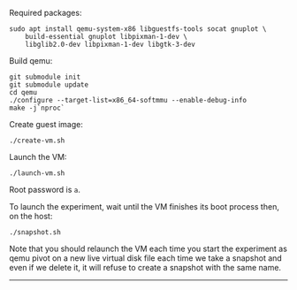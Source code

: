 Required packages:
```
sudo apt install qemu-system-x86 libguestfs-tools socat gnuplot \
    build-essential gnuplot libpixman-1-dev \
    libglib2.0-dev libpixman-1-dev libgtk-3-dev
```

Build qemu:
```
git submodule init
git submodule update
cd qemu
./configure --target-list=x86_64-softmmu --enable-debug-info
make -j`nproc`
```

Create guest image:
```
./create-vm.sh
```

Launch the VM:
```
./launch-vm.sh
```

Root password is `a`.

To launch the experiment, wait until the VM finishes its boot process then, on
the host:
```
./snapshot.sh
```

Note that you should relaunch the VM each time you start the experiment as qemu
pivot on a new live virtual disk file each time we take a snapshot and even if
we delete it, it will refuse to create a snapshot with the same name.

---
<!---
## Results

### Guest bandwith over time

The fio log is `results_bw.log". You can plot is as follows:
```
fio2gnuplot -b results -G raw
gnuplot mygraph
```

This creates PNG files plotting the bandwith over time.

### Qemu internals

The file `qemu-events.log` is a log containing the execution times of various
functions in the critical path of 2 operations:
- disk snapshotting
- streaming

Regarding the format, there is one line per function invocation:
```
timestamp (s):function name:execution time (s)
```

### Other host events
`host.log` is a log over time of the number of file decriptors opened by qemu,
as well as the totla size taken by the snapshot files (for now even after a
stream intermediate snapshots are not deleted)
the format is:
```
timestamp:number of fds:size of snapshots in bytes
```

## Misc info

Communicate with the guest agent:
```
sudo socat - UNIX-CONNECT:/tmp/qga.sock
```

Will need to send these commands before and after the snapshot:
```
guest-fsfreeze-freeze
guest-fsfreeze-thaw
```

Snapshot command itself, sent to the monitor through telnet:
```
echo snapshot_blkdev ide0-hd0 snapshot-filename qcow2 | telnet 127.0.0.1 55555
```

## System tap profiling

See `stap/Readme.md`

---

Questions for Outscale:
- are they using the guest agent to freeze and unfreeze the guest FS?
- need details to reproduce something more or less realistic
  - R/W traffic of a guest?
  - Frequency of snaphsots?
  - Frequency of streams? also what model, i.e. whcih snapshot do they merge
    and which they dont?
--->
